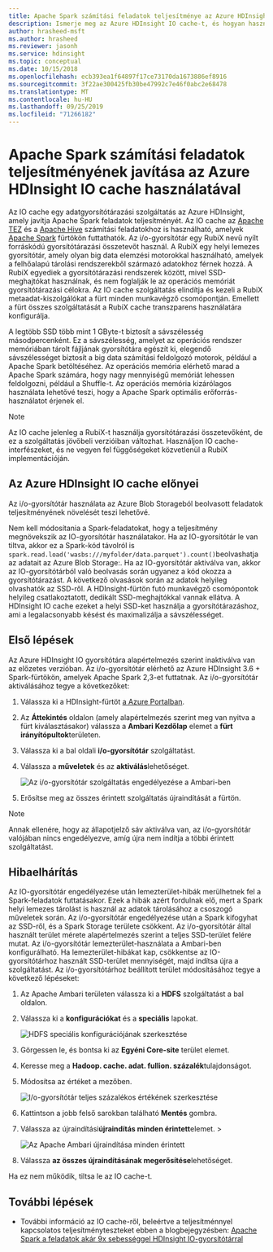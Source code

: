 ```yaml
---
title: Apache Spark számítási feladatok teljesítménye az Azure HDInsight IO cache-sel (előzetes verzió)
description: Ismerje meg az Azure HDInsight IO cache-t, és hogyan használhatja a Apache Spark teljesítményének javítására.
author: hrasheed-msft
ms.author: hrasheed
ms.reviewer: jasonh
ms.service: hdinsight
ms.topic: conceptual
ms.date: 10/15/2018
ms.openlocfilehash: ecb393ea1f64897f17ce73170da1673886ef8916
ms.sourcegitcommit: 3f22ae300425fb30be47992c7e46f0abc2e68478
ms.translationtype: MT
ms.contentlocale: hu-HU
ms.lasthandoff: 09/25/2019
ms.locfileid: "71266182"
---
```

# <a name="improve-performance-of-apache-spark-workloads-using-azure-hdinsight-io-cache"></a>Apache Spark számítási feladatok teljesítményének javítása az Azure HDInsight IO cache használatával

Az IO cache egy adatgyorsítótárazási szolgáltatás az Azure HDInsight, amely javítja Apache Spark feladatok teljesítményét. Az IO cache az [Apache TEZ](https://tez.apache.org/) és a [Apache Hive](https://hive.apache.org/) számítási feladatokhoz is használható, amelyek [Apache Spark](https://spark.apache.org/) fürtökön futtathatók. Az i/o-gyorsítótár egy RubiX nevű nyílt forráskódú gyorsítótárazási összetevőt használ. A RubiX egy helyi lemezes gyorsítótár, amely olyan big data elemzési motorokkal használható, amelyek a felhőalapú tárolási rendszerekből származó adatokhoz férnek hozzá. A RubiX egyediek a gyorsítótárazási rendszerek között, mivel SSD-meghajtókat használnak, és nem foglalják le az operációs memóriát gyorsítótárazási célokra. Az IO cache szolgáltatás elindítja és kezeli a RubiX metaadat-kiszolgálókat a fürt minden munkavégző csomópontján. Emellett a fürt összes szolgáltatását a RubiX cache transzparens használatára konfigurálja.

A legtöbb SSD több mint 1 GByte-t biztosít a sávszélesség másodpercenként. Ez a sávszélesség, amelyet az operációs rendszer memóriában tárolt fájljának gyorsítótára egészít ki, elegendő sávszélességet biztosít a big data számítási feldolgozó motorok, például a Apache Spark betöltéséhez. Az operációs memória elérhető marad a Apache Spark számára, hogy nagy mennyiségű memóriát lehessen feldolgozni, például a Shuffle-t. Az operációs memória kizárólagos használata lehetővé teszi, hogy a Apache Spark optimális erőforrás-használatot érjenek el.  

> [!Note]  
> Az IO cache jelenleg a RubiX-t használja gyorsítótárazási összetevőként, de ez a szolgáltatás jövőbeli verzióiban változhat. Használjon IO cache-interfészeket, és ne vegyen fel függőségeket közvetlenül a RubiX implementációján.

## <a name="benefits-of-azure-hdinsight-io-cache"></a>Az Azure HDInsight IO cache előnyei

Az i/o-gyorsítótár használata az Azure Blob Storageból beolvasott feladatok teljesítményének növelését teszi lehetővé.

Nem kell módosítania a Spark-feladatokat, hogy a teljesítmény megnövekszik az IO-gyorsítótár használatakor. Ha az IO-gyorsítótár le van tiltva, akkor ez a Spark-kód távolról is `spark.read.load('wasbs:///myfolder/data.parquet').count()`beolvashatja az adatait az Azure Blob Storage:. Ha az IO-gyorsítótár aktiválva van, akkor az IO-gyorsítótárból való beolvasás során ugyanez a kód okozza a gyorsítótárazást. A következő olvasások során az adatok helyileg olvashatók az SSD-ről. A HDInsight-fürtön futó munkavégző csomópontok helyileg csatlakoztatott, dedikált SSD-meghajtókkal vannak ellátva. A HDInsight IO cache ezeket a helyi SSD-ket használja a gyorsítótárazáshoz, ami a legalacsonyabb késést és maximalizálja a sávszélességet.

## <a name="getting-started"></a>Első lépések

Az Azure HDInsight IO gyorsítótára alapértelmezés szerint inaktiválva van az előzetes verzióban. Az i/o-gyorsítótár elérhető az Azure HDInsight 3.6 + Spark-fürtökön, amelyek Apache Spark 2,3-et futtatnak.  Az i/o-gyorsítótár aktiválásához tegye a következőket:

1. Válassza ki a HDInsight-fürtöt [a Azure Portalban](https://portal.azure.com).

1. Az **Áttekintés** oldalon (amely alapértelmezés szerint meg van nyitva a fürt kiválasztásakor) válassza a **Ambari Kezdőlap** elemet a **fürt irányítópultok**területen.

1. Válassza ki a bal oldali **i/o-gyorsítótár** szolgáltatást.

1. Válassza a **műveletek** és az **aktiválás**lehetőséget.

    ![Az i/o-gyorsítótár szolgáltatás engedélyezése a Ambari-ben](./media/apache-spark-improve-performance-iocache/ambariui-enable-iocache.png "Az i/o-gyorsítótár szolgáltatás engedélyezése a Ambari-ben")

1. Erősítse meg az összes érintett szolgáltatás újraindítását a fürtön.

>[!NOTE]  
> Annak ellenére, hogy az állapotjelző sáv aktiválva van, az i/o-gyorsítótár valójában nincs engedélyezve, amíg újra nem indítja a többi érintett szolgáltatást.

## <a name="troubleshooting"></a>Hibaelhárítás
  
Az IO-gyorsítótár engedélyezése után lemezterület-hibák merülhetnek fel a Spark-feladatok futtatásakor. Ezek a hibák azért fordulnak elő, mert a Spark helyi lemezes tárolást is használ az adatok tárolásához a csoszogó műveletek során. Az i/o-gyorsítótár engedélyezése után a Spark kifogyhat az SSD-ről, és a Spark Storage területe csökkent. Az i/o-gyorsítótár által használt terület mérete alapértelmezés szerint a teljes SSD-terület felére mutat. Az i/o-gyorsítótár lemezterület-használata a Ambari-ben konfigurálható. Ha lemezterület-hibákat kap, csökkentse az IO-gyorsítótárhoz használt SSD-terület mennyiségét, majd indítsa újra a szolgáltatást. Az i/o-gyorsítótárhoz beállított terület módosításához tegye a következő lépéseket:

1. Az Apache Ambari területen válassza ki a **HDFS** szolgáltatást a bal oldalon.

1. Válassza ki a **konfigurációkat** és a **speciális** lapokat.

    ![HDFS speciális konfigurációjának szerkesztése](./media/apache-spark-improve-performance-iocache/ambariui-hdfs-service-configs-advanced.png "HDFS speciális konfigurációjának szerkesztése")

1. Görgessen le, és bontsa ki az **Egyéni Core-site** terület elemet.

1. Keresse meg a **Hadoop. cache. adat. fullion. százalék**tulajdonságot.

1. Módosítsa az értéket a mezőben.

    ![I/o-gyorsítótár teljes százalékos értékének szerkesztése](./media/apache-spark-improve-performance-iocache/ambariui-cache-data-fullness-percentage-property.png "I/o-gyorsítótár teljes százalékos értékének szerkesztése")

1. Kattintson a jobb felső sarokban található **Mentés** gombra.

1. Válassza az újraindítási**újraindítás minden érintett**elemet. > 

    ![Az Apache Ambari újraindítása minden érintett](./media/apache-spark-improve-performance-iocache/ambariui-restart-all-affected.png "Az összes érintett újraindítása")

1. Válassza **az összes újraindításának megerősítése**lehetőséget.

Ha ez nem működik, tiltsa le az IO cache-t.

## <a name="next-steps"></a>További lépések

- További információ az IO cache-ről, beleértve a teljesítménnyel kapcsolatos teljesítményteszteket ebben a blogbejegyzésben: [Apache Spark a feladatok akár 9x sebességgel HDInsight IO-gyorsítótárral](https://azure.microsoft.com/blog/apache-spark-speedup-with-hdinsight-io-cache/)
